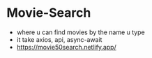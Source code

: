 # Movie-Search
* where u can find movies by the name u type
* it take axios, api, async-await
* https://movie50search.netlify.app/
